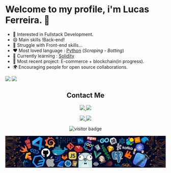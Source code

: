 # Welcome to my profile, i'm Lucas Ferreira. 👋

<!-- [![](https://img.shields.io/badge/-Lucas%20Ferreira-black?style=round-square&labelColor=black&logo=linkedin&logoColor=blue&link=https://www.linkedin.com/in/lucas-ferreira-210629198/)](https://www.linkedin.com/in/lucas-ferreira-210629198/)
[![](https://img.shields.io/badge/-steam-black?style=round-square&labelColor=darkblue&logo=Steam&logoColor=white&link=https://steamcommunity.com/profiles/76561198047673262)](https://steamcommunity.com/profiles/76561198047673262) -->

* 🧐    Interested in Fullstack Development.
* 😄    Main skills !Back-end!
* 🤯    Struggle with Front-end skills...
* ❤️    Most loved language : [Python](http://python.org) (*Scraping - Botting*)
* 🌱 	Currently learning : [Solidity](https://docs.soliditylang.org/)
* 🚀	Most recent project: E-commerce + blockchain(in progress).
* 🌍    Encouraging people for open source collaborations.

<div>
    <img height="180em" src="https://github-readme-stats.vercel.app/api?username=knov1991&show_icons=true&theme=dark&include_all_commits=true"/>
    <img height="180em" src="https://github-readme-stats.vercel.app/api/top-langs/?username=knov1991&layout=compact&langs_count=7&theme=dark"/>
</div>

<div>
    <h2 align="center">Contact Me</h2>
    <p align="center">
        <!-- <a href="mailto:lucasf1991@hotmail.com">
            <img src="https://img.shields.io/badge/gmail-%23DD0031.svg?&style=round-square&logo=gmail&logoColor=white"/>
        </a> -->
        <a href="mailto:lucasf1991@hotmail.com?">
            <img src="https://img.shields.io/badge/-Email-%23DD0031.svg?&style=round-square&logo=gmail&logoColor=white"/>
        </a>
        <a href="https://www.linkedin.com/in/lucas-ferreira-210629198/">
            <img src="https://img.shields.io/badge/-Linkedin-blue?style=round-square&labelColor=white&logo=linkedin&logoColor=blue&link=https://www.linkedin.com/in/lucas-ferreira-210629198/"/>
        </a>
    </p>
</div>

<div>
    <p align="center">
        <a href="https://steamcommunity.com/profiles/76561198047673262">
            <img src="https://img.shields.io/badge/-Steam-gray?style=round-square&labelColor=white&logo=Steam&logoColor=black&link=https://steamcommunity.com/profiles/76561198047673262"/>
        </a>
        <a href="https://www.facebook.com/lucas.ferreira.501598">
            <img src="https://img.shields.io/badge/-Facebook-blue?style=round-square&labelColor=white&logo=facebook&logoColor=blue&link=https://www.facebook.com/lucas.ferreira.501598"/>
        </a>
    </p>
    <p  align="center">
        <img src="https://visitor-badge.laobi.icu/badge?page_id=knov1991.knov1991" alt="visitor badge"/>       
    </p>
</div>

![](https://github.com/knov1991/knov1991/blob/master/img/developer.png)
